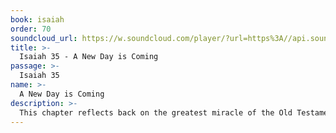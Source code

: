 ```yaml
---
book: isaiah
order: 70
soundcloud_url: https://w.soundcloud.com/player/?url=https%3A//api.soundcloud.com/tracks/
title: >-
  Isaiah 35 - A New Day is Coming
passage: >-
  Isaiah 35
name: >-
  A New Day is Coming
description: >-
  This chapter reflects back on the greatest miracle of the Old Testament - the Exodus. It likewise anticipates the greatest miracle of the New Testament - the resurrection of Jesus Christ from the dead.
---
```


